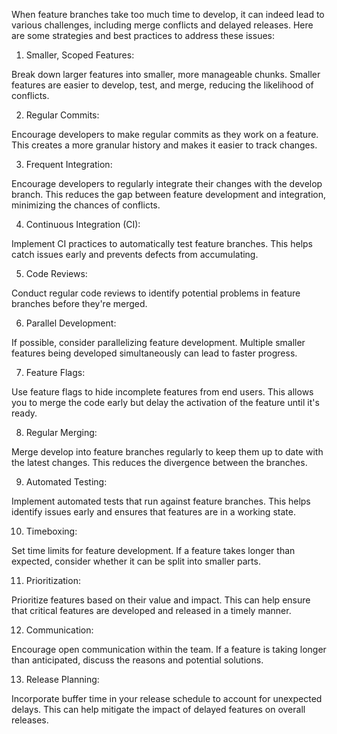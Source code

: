 When feature branches take too much time to develop, it can indeed lead to various challenges, including merge conflicts and delayed releases. Here are some strategies and best practices to address these issues:

1. Smaller, Scoped Features:

Break down larger features into smaller, more manageable chunks. Smaller features are easier to develop, test, and merge, reducing the likelihood of conflicts.

2. Regular Commits:

Encourage developers to make regular commits as they work on a feature. This creates a more granular history and makes it easier to track changes.

3. Frequent Integration:

Encourage developers to regularly integrate their changes with the develop branch. This reduces the gap between feature development and integration, minimizing the chances of conflicts.

4. Continuous Integration (CI):

Implement CI practices to automatically test feature branches. This helps catch issues early and prevents defects from accumulating.

5. Code Reviews:

Conduct regular code reviews to identify potential problems in feature branches before they're merged.

6. Parallel Development:

If possible, consider parallelizing feature development. Multiple smaller features being developed simultaneously can lead to faster progress.

7. Feature Flags:

Use feature flags to hide incomplete features from end users. This allows you to merge the code early but delay the activation of the feature until it's ready.

8. Regular Merging:

Merge develop into feature branches regularly to keep them up to date with the latest changes. This reduces the divergence between the branches.

9. Automated Testing:

Implement automated tests that run against feature branches. This helps identify issues early and ensures that features are in a working state.

10. Timeboxing:

Set time limits for feature development. If a feature takes longer than expected, consider whether it can be split into smaller parts.

11. Prioritization:

Prioritize features based on their value and impact. This can help ensure that critical features are developed and released in a timely manner.

12. Communication:

Encourage open communication within the team. If a feature is taking longer than anticipated, discuss the reasons and potential solutions.

13. Release Planning:

Incorporate buffer time in your release schedule to account for unexpected delays. This can help mitigate the impact of delayed features on overall releases.
